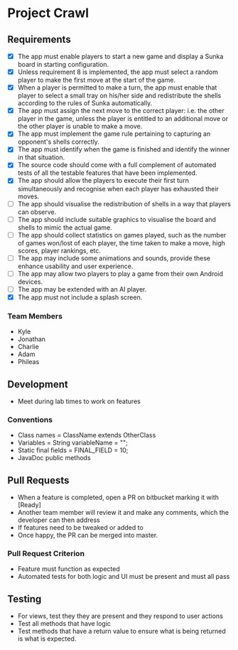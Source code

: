 # Project Crawl

## Requirements
- [X] The app must enable players to start a new game and display a Sunka board in starting configuration.
- [X] Unless requirement 8 is implemented, the app must select a random player to make the first move at the start of the game.
- [X] When a player is permitted to make a turn, the app must enable that player to select a small tray on his/her side and redistribute the shells according to the rules of Sunka automatically.
- [X] The app must assign the next move to the correct player: i.e. the other player in the game, unless the player is entitled to an additional move or the other player is unable to make a move.
- [X] The app must implement the game rule pertaining to capturing an opponent's shells correctly.
- [X] The app must identify when the game is finished and identify the winner in that situation.
- [X] The source code should come with a full complement of automated tests of all the testable features that have been implemented.
- [X] The app should allow the players to execute their first turn simultaneously and recognise when each player has exhausted their moves.
- [ ] The app should visualise the redistribution of shells in a way that players can observe.
- [ ] The app should include suitable graphics to visualise the board and shells to mimic the actual game.
- [ ] The app should collect statistics on games played, such as the number of games won/lost of each player, the time taken to make a move, high scores, player rankings, etc.
- [ ] The app may include some animations and sounds, provide these enhance usability and user experience.
- [ ] The app may allow two players to play a game from their own Android devices.
- [ ] The app may be extended with an AI player.
- [X] The app must not include a splash screen.

### Team Members
* Kyle
* Jonathan
* Charlie
* Adam
* Phileas

## Development
- Meet during lab times to work on features

### Conventions
 - Class names = ClassName extends OtherClass
 - Variables = String variableName = "";
 - Static final fields = FINAL_FIELD = 10;
 - JavaDoc public methods

## Pull Requests
- When a feature is completed, open a PR on bitbucket marking it with [Ready]
- Another team member will review it and make any comments, which the developer can then address
- If features need to be tweaked or added to
- Once happy, the PR can be merged into master.

### Pull Request Criterion
- Feature must function as expected
- Automated tests for both logic and UI must be present and must all pass

## Testing
- For views, test they they are present and they respond to user actions
- Test all methods that have logic
- Test methods that have a return value to ensure what is being returned is what is expected.